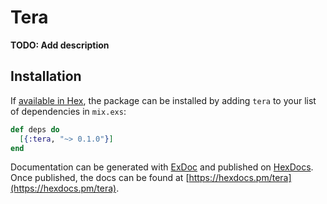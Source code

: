# Tera

**TODO: Add description**

## Installation

If [available in Hex](https://hex.pm/docs/publish), the package can be installed
by adding `tera` to your list of dependencies in `mix.exs`:

```elixir
def deps do
  [{:tera, "~> 0.1.0"}]
end
```

Documentation can be generated with [ExDoc](https://github.com/elixir-lang/ex_doc)
and published on [HexDocs](https://hexdocs.pm). Once published, the docs can
be found at [https://hexdocs.pm/tera](https://hexdocs.pm/tera).

